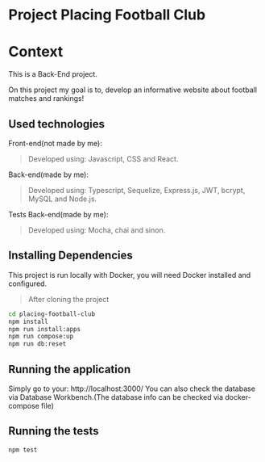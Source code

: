 # Project Placing Football Club

# Context
This is a Back-End project.

On this project my goal is to, develop an informative website about football matches and rankings!

## Used technologies

Front-end(not made by me):
> Developed using: Javascript, CSS and React.

Back-end(made by me):
> Developed using: Typescript, Sequelize, Express.js, JWT, bcrypt, MySQL and Node.js.

Tests Back-end(made by me):
> Developed using: Mocha, chai and sinon.

## Installing Dependencies
This project is run locally with Docker, you will need Docker installed and configured.

> After cloning the project

```bash
cd placing-football-club
npm install
npm run install:apps
npm run compose:up
npm run db:reset
```

## Running the application
  Simply go to your: http://localhost:3000/
  You can also check the database via Database Workbench.(The database info can be checked via docker-compose file)

## Running the tests

  ```
  npm test
  ```
